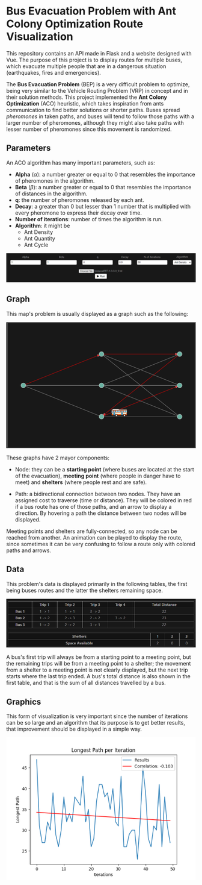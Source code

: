 # Bus Evacuation Problem with Ant Colony Optimization Route Visualization

This repository contains an API made in Flask and a website designed with Vue. The purpose of this project is to display routes for multiple buses, which evacuate multiple people that are in a dangerous situation (earthquakes, fires and emergencies). 

The **Bus Evacuation Problem** (BEP) is a very difficult problem to optimize, being very similar to the Vehicle Routing Problem (VRP) in concept and in their solution methods. This project implemented the **Ant Colony Optimization** (ACO) heuristic, which takes inspiration from ants communication to find better solutions or shorter paths. Buses spread *pheromones* in taken paths, and buses will tend to follow those paths with a larger number of pheromones, although they might also take paths with lesser number of pheromones since this movement is randomized.

## Parameters

An ACO algorithm has many important parameters, such as:

* **Alpha** ($\alpha$): a number greater or equal to 0 that resembles the importance of pheromones in the algorithm.
* **Beta** ($\beta$): a number greater or equal to 0 that resembles the importance of distances in the algorithm.
* **q**: the number of pheromones released by each ant.
* **Decay**: a greater than 0 but lesser than 1 number that is multiplied with every pheromone to express their decay over time.
* **Number of iterations**: number of times the algorithm is run.
* **Algorithm**: it might be
    - Ant Density
    - Ant Quantity
    - Ant Cycle

![Image 1](./aco/src/assets/image-3.png)

## Graph

This map's problem is usually displayed as a graph such as the following: 

![Image 2](./aco/src/assets/image.png)

These graphs have 2 mayor components:

* Node: they can be a **starting point** (where buses are located at the start of the evacuation), **meeting point** (where people in danger have to meet) and **shelters** (where people rest and are safe).

* Path: a bidirectional connection between two nodes. They have an assigned cost to traverse (time or distance). They will be colored in red if a bus route has one of those paths, and an arrow to display a direction. By hovering a path the distance between two nodes will be displayed.

Meeting points and shelters are fully-connected, so any node can be reached from another. An animation can be played to display the route, since sometimes it can be very confusing to follow a route only with colored paths and arrows.

## Data

This problem's data is displayed primarily in the following tables, the first being buses routes and the latter the shelters remaining space.

![Image 3](./aco/src/assets/image-1.png)

A bus's first trip will always be from a starting point to a meeting point, but the remaining trips will be from a meeting point to a shelter; the movement from a shelter to a meeting point is not clearly displayed, but the next trip starts where the last trip ended. A bus's total distance is also shown in the first table, and that is the sum of all distances travelled by a bus.

## Graphics

This form of visualization is very important since the number of iterations can be so large and an algorithm that its purpose is to get better results, that improvement should be displayed in a simple way.

![Image 4](./aco/src/assets/image-2.png)